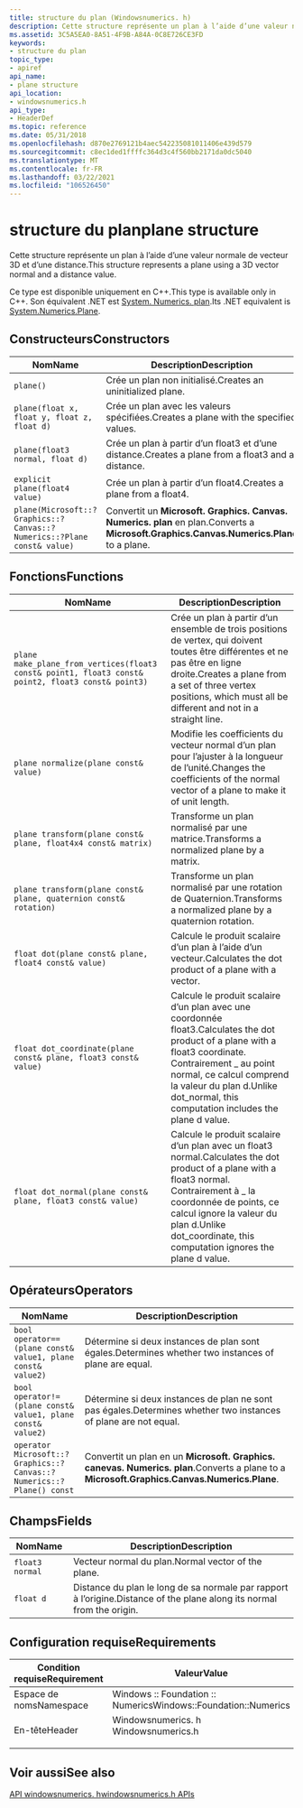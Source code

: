 ```yaml
---
title: structure du plan (Windowsnumerics. h)
description: Cette structure représente un plan à l’aide d’une valeur normale de vecteur 3D et d’une distance.
ms.assetid: 3C5A5EA0-8A51-4F9B-A84A-0C8E726CE3FD
keywords:
- structure du plan
topic_type:
- apiref
api_name:
- plane structure
api_location:
- windowsnumerics.h
api_type:
- HeaderDef
ms.topic: reference
ms.date: 05/31/2018
ms.openlocfilehash: d870e2769121b4aec542235081011406e439d579
ms.sourcegitcommit: c8ec1ded1ffffc364d3c4f560bb2171da0dc5040
ms.translationtype: MT
ms.contentlocale: fr-FR
ms.lasthandoff: 03/22/2021
ms.locfileid: "106526450"
---
```

# <a name="plane-structure"></a><span data-ttu-id="88b79-104">structure du plan</span><span class="sxs-lookup"><span data-stu-id="88b79-104">plane structure</span></span>

<span data-ttu-id="88b79-105">Cette structure représente un plan à l’aide d’une valeur normale de vecteur 3D et d’une distance.</span><span class="sxs-lookup"><span data-stu-id="88b79-105">This structure represents a plane using a 3D vector normal and a distance value.</span></span>

<span data-ttu-id="88b79-106">Ce type est disponible uniquement en C++.</span><span class="sxs-lookup"><span data-stu-id="88b79-106">This type is available only in C++.</span></span> <span data-ttu-id="88b79-107">Son équivalent .NET est [System. Numerics. plan](/dotnet/api/system.numerics.plane?view=netframework-4.8).</span><span class="sxs-lookup"><span data-stu-id="88b79-107">Its .NET equivalent is [System.Numerics.Plane](/dotnet/api/system.numerics.plane?view=netframework-4.8).</span></span>

## <a name="constructors"></a><span data-ttu-id="88b79-108">Constructeurs</span><span class="sxs-lookup"><span data-stu-id="88b79-108">Constructors</span></span>

| <span data-ttu-id="88b79-109">Nom</span><span class="sxs-lookup"><span data-stu-id="88b79-109">Name</span></span> | <span data-ttu-id="88b79-110">Description</span><span class="sxs-lookup"><span data-stu-id="88b79-110">Description</span></span> |
|-|-|
| `plane()` | <span data-ttu-id="88b79-111">Crée un plan non initialisé.</span><span class="sxs-lookup"><span data-stu-id="88b79-111">Creates an uninitialized plane.</span></span> |
| `plane(float x, float y, float z, float d)` | <span data-ttu-id="88b79-112">Crée un plan avec les valeurs spécifiées.</span><span class="sxs-lookup"><span data-stu-id="88b79-112">Creates a plane with the specified values.</span></span> |
| `plane(float3 normal, float d)` | <span data-ttu-id="88b79-113">Crée un plan à partir d’un float3 et d’une distance.</span><span class="sxs-lookup"><span data-stu-id="88b79-113">Creates a plane from a float3 and a distance.</span></span> |
| `explicit plane(float4 value)` | <span data-ttu-id="88b79-114">Crée un plan à partir d’un float4.</span><span class="sxs-lookup"><span data-stu-id="88b79-114">Creates a plane from a float4.</span></span> |
| `plane(Microsoft::?Graphics::?Canvas::?Numerics::?Plane const& value)` | <span data-ttu-id="88b79-115">Convertit un **Microsoft. Graphics. Canvas. Numerics. plan** en plan.</span><span class="sxs-lookup"><span data-stu-id="88b79-115">Converts a **Microsoft.Graphics.Canvas.Numerics.Plane** to a plane.</span></span> |

## <a name="functions"></a><span data-ttu-id="88b79-116">Fonctions</span><span class="sxs-lookup"><span data-stu-id="88b79-116">Functions</span></span>

| <span data-ttu-id="88b79-117">Nom</span><span class="sxs-lookup"><span data-stu-id="88b79-117">Name</span></span> | <span data-ttu-id="88b79-118">Description</span><span class="sxs-lookup"><span data-stu-id="88b79-118">Description</span></span> |
|-|-|
| `plane make_plane_from_vertices(float3 const& point1, float3 const& point2, float3 const& point3)` | <span data-ttu-id="88b79-119">Crée un plan à partir d’un ensemble de trois positions de vertex, qui doivent toutes être différentes et ne pas être en ligne droite.</span><span class="sxs-lookup"><span data-stu-id="88b79-119">Creates a plane from a set of three vertex positions, which must all be different and not in a straight line.</span></span> |
| `plane normalize(plane const& value)` | <span data-ttu-id="88b79-120">Modifie les coefficients du vecteur normal d’un plan pour l’ajuster à la longueur de l’unité.</span><span class="sxs-lookup"><span data-stu-id="88b79-120">Changes the coefficients of the normal vector of a plane to make it of unit length.</span></span> |
| `plane transform(plane const& plane, float4x4 const& matrix)` | <span data-ttu-id="88b79-121">Transforme un plan normalisé par une matrice.</span><span class="sxs-lookup"><span data-stu-id="88b79-121">Transforms a normalized plane by a matrix.</span></span> |
| `plane transform(plane const& plane, quaternion const& rotation)` | <span data-ttu-id="88b79-122">Transforme un plan normalisé par une rotation de Quaternion.</span><span class="sxs-lookup"><span data-stu-id="88b79-122">Transforms a normalized plane by a quaternion rotation.</span></span> |
| `float dot(plane const& plane, float4 const& value)` | <span data-ttu-id="88b79-123">Calcule le produit scalaire d’un plan à l’aide d’un vecteur.</span><span class="sxs-lookup"><span data-stu-id="88b79-123">Calculates the dot product of a plane with a vector.</span></span> |
| `float dot_coordinate(plane const& plane, float3 const& value)` | <span data-ttu-id="88b79-124">Calcule le produit scalaire d’un plan avec une coordonnée float3.</span><span class="sxs-lookup"><span data-stu-id="88b79-124">Calculates the dot product of a plane with a float3 coordinate.</span></span> <span data-ttu-id="88b79-125">Contrairement \_ au point normal, ce calcul comprend la valeur du plan d.</span><span class="sxs-lookup"><span data-stu-id="88b79-125">Unlike dot\_normal, this computation includes the plane d value.</span></span> |
| `float dot_normal(plane const& plane, float3 const& value)` | <span data-ttu-id="88b79-126">Calcule le produit scalaire d’un plan avec un float3 normal.</span><span class="sxs-lookup"><span data-stu-id="88b79-126">Calculates the dot product of a plane with a float3 normal.</span></span> <span data-ttu-id="88b79-127">Contrairement à \_ la coordonnée de points, ce calcul ignore la valeur du plan d.</span><span class="sxs-lookup"><span data-stu-id="88b79-127">Unlike dot\_coordinate, this computation ignores the plane d value.</span></span> |

## <a name="operators"></a><span data-ttu-id="88b79-128">Opérateurs</span><span class="sxs-lookup"><span data-stu-id="88b79-128">Operators</span></span>

| <span data-ttu-id="88b79-129">Nom</span><span class="sxs-lookup"><span data-stu-id="88b79-129">Name</span></span> | <span data-ttu-id="88b79-130">Description</span><span class="sxs-lookup"><span data-stu-id="88b79-130">Description</span></span> |
|-|-|
| `bool operator== (plane const& value1, plane const& value2)` | <span data-ttu-id="88b79-131">Détermine si deux instances de plan sont égales.</span><span class="sxs-lookup"><span data-stu-id="88b79-131">Determines whether two instances of plane are equal.</span></span> |
| `bool operator!= (plane const& value1, plane const& value2)` | <span data-ttu-id="88b79-132">Détermine si deux instances de plan ne sont pas égales.</span><span class="sxs-lookup"><span data-stu-id="88b79-132">Determines whether two instances of plane are not equal.</span></span> |
| `operator Microsoft::?Graphics::?Canvas::?Numerics::?Plane() const` | <span data-ttu-id="88b79-133">Convertit un plan en un **Microsoft. Graphics. canevas. Numerics. plan**.</span><span class="sxs-lookup"><span data-stu-id="88b79-133">Converts a plane to a **Microsoft.Graphics.Canvas.Numerics.Plane**.</span></span> |

## <a name="fields"></a><span data-ttu-id="88b79-134">Champs</span><span class="sxs-lookup"><span data-stu-id="88b79-134">Fields</span></span>

| <span data-ttu-id="88b79-135">Nom</span><span class="sxs-lookup"><span data-stu-id="88b79-135">Name</span></span> | <span data-ttu-id="88b79-136">Description</span><span class="sxs-lookup"><span data-stu-id="88b79-136">Description</span></span> |
|-|-|
| `float3 normal` | <span data-ttu-id="88b79-137">Vecteur normal du plan.</span><span class="sxs-lookup"><span data-stu-id="88b79-137">Normal vector of the plane.</span></span> |
| `float d` | <span data-ttu-id="88b79-138">Distance du plan le long de sa normale par rapport à l’origine.</span><span class="sxs-lookup"><span data-stu-id="88b79-138">Distance of the plane along its normal from the origin.</span></span> |

## <a name="requirements"></a><span data-ttu-id="88b79-139">Configuration requise</span><span class="sxs-lookup"><span data-stu-id="88b79-139">Requirements</span></span>

| <span data-ttu-id="88b79-140">Condition requise</span><span class="sxs-lookup"><span data-stu-id="88b79-140">Requirement</span></span> | <span data-ttu-id="88b79-141">Valeur</span><span class="sxs-lookup"><span data-stu-id="88b79-141">Value</span></span> |
|-|-|
| <span data-ttu-id="88b79-142">Espace de noms</span><span class="sxs-lookup"><span data-stu-id="88b79-142">Namespace</span></span> | <span data-ttu-id="88b79-143">Windows :: Foundation :: Numerics</span><span class="sxs-lookup"><span data-stu-id="88b79-143">Windows::Foundation::Numerics</span></span> |
| <span data-ttu-id="88b79-144">En-tête</span><span class="sxs-lookup"><span data-stu-id="88b79-144">Header</span></span> | <dl> <span data-ttu-id="88b79-145"><dt>Windowsnumerics. h</dt></span><span class="sxs-lookup"><span data-stu-id="88b79-145"><dt>Windowsnumerics.h</dt></span></span> </dl> |

## <a name="see-also"></a><span data-ttu-id="88b79-146">Voir aussi</span><span class="sxs-lookup"><span data-stu-id="88b79-146">See also</span></span>

[<span data-ttu-id="88b79-147">API windowsnumerics. h</span><span class="sxs-lookup"><span data-stu-id="88b79-147">windowsnumerics.h APIs</span></span>](windowsnumerics-h-apis-portal.md)
